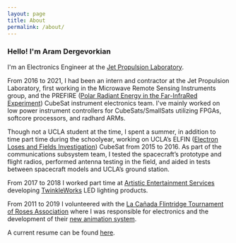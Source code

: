```yaml
---
layout: page
title: About
permalink: /about/
---
```


### Hello! I'm Aram Dergevorkian

I'm an Electronics Engineer at the <a href="https://www.jpl.nasa.gov/" target="_blank">Jet Propulsion Laboratory</a>.

From 2016 to 2021, I had been an intern and contractor at the Jet Propulsion Laboratory, first working in the Microwave Remote Sensing Instruments group, and the PREFIRE (<a href="https://science.jpl.nasa.gov/projects/PREFIRE/" target="_blank">Polar Radiant Energy in the Far-InfraRed Experiment</a>) CubeSat instrument electronics team. I've mainly worked on low power instrument controllers for CubeSats/SmallSats utilizing FPGAs, softcore processors, and radhard ARMs. 

Though not a UCLA student at the time, I spent a summer, in addition to time part time during the schoolyear, working on UCLA’s ELFIN (<a href="https://elfin.igpp.ucla.edu/" target="_blank">Electron Loses and Fields Investigation</a>) CubeSat from 2015 to 2016. As part of the communications subsystem team, I tested the spacecraft’s prototype and flight radios, performed antenna testing in the field, and aided in tests between spacecraft models and UCLA’s ground station.

From 2017 to 2018 I worked part time at <a href="http://www.aescreative.com/" target="_blank">Artistic Entertainment Services</a> developing <a href="http://aramd.net/TwinkleWorks/">TwinkleWorks</a> LED lighting products.

From 2011 to 2019 I volunteered with the <a href="https://lcftra.org/home.php" target="_blank">La Cañada Flintridge Tournament of Roses Association</a> where I was responsible for electronics and the development of their <a href="https://aramder.github.io/animation-2019">new animation system</a>.

A current resume can be found <a href="https://aramd.net/documents/Aram Dergevorkian Resume June 2021.pdf" target="_blank">here</a>.
